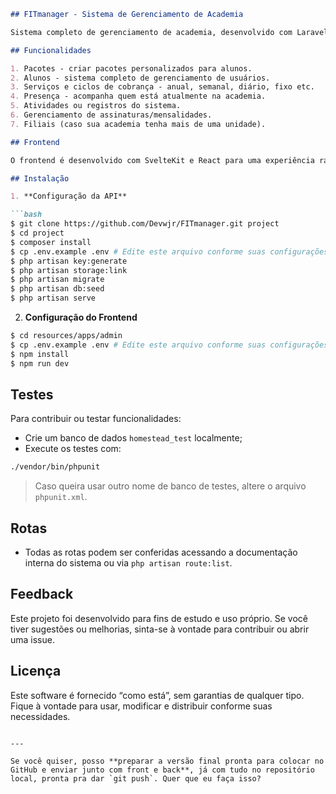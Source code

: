

````markdown
## FITmanager - Sistema de Gerenciamento de Academia

Sistema completo de gerenciamento de academia, desenvolvido com Laravel e ReactJS. Com recursos poderosos que permitem gerenciar facilmente sua academia ou centro de fitness.

## Funcionalidades

1. Pacotes - criar pacotes personalizados para alunos.
2. Alunos - sistema completo de gerenciamento de usuários.
3. Serviços e ciclos de cobrança - anual, semanal, diário, fixo etc.
4. Presença - acompanha quem está atualmente na academia.
5. Atividades ou registros do sistema.
6. Gerenciamento de assinaturas/mensalidades.
7. Filiais (caso sua academia tenha mais de uma unidade).

## Frontend

O frontend é desenvolvido com SvelteKit e React para uma experiência rápida e moderna.

## Instalação

1. **Configuração da API**

```bash
$ git clone https://github.com/Devwjr/FITmanager.git project
$ cd project
$ composer install
$ cp .env.example .env # Edite este arquivo conforme suas configurações
$ php artisan key:generate
$ php artisan storage:link
$ php artisan migrate
$ php artisan db:seed
$ php artisan serve
````

2. **Configuração do Frontend**

```bash
$ cd resources/apps/admin
$ cp .env.example .env # Edite este arquivo conforme suas configurações
$ npm install
$ npm run dev
```

## Testes

Para contribuir ou testar funcionalidades:

* Crie um banco de dados `homestead_test` localmente;
* Execute os testes com:

```bash
./vendor/bin/phpunit
```

> Caso queira usar outro nome de banco de testes, altere o arquivo `phpunit.xml`.

## Rotas

* Todas as rotas podem ser conferidas acessando a documentação interna do sistema ou via `php artisan route:list`.

## Feedback

Este projeto foi desenvolvido para fins de estudo e uso próprio. Se você tiver sugestões ou melhorias, sinta-se à vontade para contribuir ou abrir uma issue.

## Licença

Este software é fornecido “como está”, sem garantias de qualquer tipo. Fique à vontade para usar, modificar e distribuir conforme suas necessidades.

```

---

Se você quiser, posso **preparar a versão final pronta para colocar no GitHub e enviar junto com front e back**, já com tudo no repositório local, pronta pra dar `git push`. Quer que eu faça isso?
```
